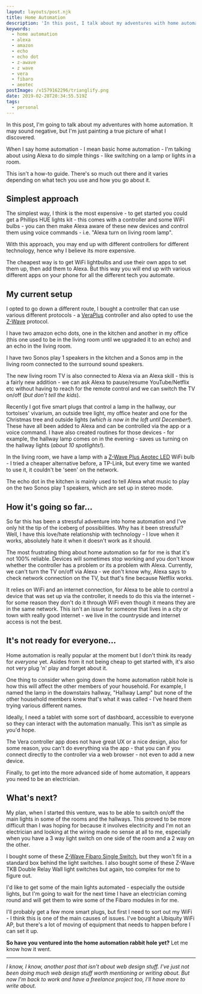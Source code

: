 ```yaml
---
layout: layouts/post.njk
title: Home Automation
description: 'In this post, I talk about my adventures with home automation. Basic stuff as simple as using Alexa to switch on a lamp or lights in a room'
keywords:
  - home automation
  - alexa
  - amazon
  - echo
  - echo dot
  - z-awave
  - z wave
  - vera
  - fibaro
  - aeotec
postImage: /v1579162296/trianglify.png
date: 2019-02-28T20:34:55.519Z
tags:
  - personal
---
```

In this post, I'm going to talk about my adventures with home automation. It may sound negative, but I'm just painting a true picture of what I discovered.

When I say home automation - I mean basic home automation - I'm talking about using Alexa to do simple things - like switching on a lamp or lights in a room.

This isn't a how-to guide. There's so much out there and it varies depending on what tech you use and how you go about it.

## Simplest approach
The simplest way, I think is the most expensive - to get started you could get a Phillips HUE lights kit - this comes with a controller and some WiFi bulbs - you can then make Alexa aware of these new devices and control them using voice commands - i.e. "Alexa turn on living room lamp".

With this approach, you may end up with different controllers for different technology, hence why I believe its more expensive.

The cheapest way is to get WiFi lightbulbs and use their own apps to set them up, then add them to Alexa. But this way you will end up with various different apps on your phone for all the different tech you automate.

## My current setup
I opted to go down a different route, I bought a controller that can use various different protocols - a [VeraPlus](https://shop.ezlo.com/ "Vera") controller and also opted to use the [Z-Wave](https://en.wikipedia.org/wiki/Z-Wave "Read about Z-Wave protocol") protocol.

I have two amazon echo dots, one in the kitchen and another in my office (this one used to be in the living room until we upgraded it to an echo) and an echo in the living room.

I have two Sonos play 1 speakers in the kitchen and a Sonos amp in the living room connected to the surround sound speakers.

The new living room TV is also connected to Alexa via an Alexa skill - this is a fairly new addition - we can ask Alexa to pause/resume YouTube/Netflix etc without having to reach for the remote control and we can switch the TV on/off (_but don't tell the kids_).

Recently I got five smart plugs that control a lamp in the hallway, our tortoises' vivarium, an outside tree light, my office heater and one for the Christmas tree and outside lights (_which is now in the loft until December!_). These have all been added to Alexa and can be controlled via the app or a voice command. I have also created routines for those devices - for example, the hallway lamp comes on in the evening - saves us turning on the hallway lights (_about 10 spotlights!_).

In the living room, we have a lamp with a [ Z-Wave Plus Aeotec LED](https://www.vesternet.com/collections/brands-aeotec " Z-Wave Plus Aeotec LED") WiFi bulb - I tried a cheaper alternative before, a TP-Link, but every time we wanted to use it, it couldn't be 'seen' on the network.

The echo dot in the kitchen is mainly used to tell Alexa what music to play on the two Sonos play 1 speakers, which are set up in stereo mode.

## How it's going so far...
So far this has been a stressful adventure into home automation and I've only hit the tip of the iceberg of possibilities. Why has it been stressful? Well, I have this love/hate relationship with technology - I love when it works, absolutely hate it when it doesn't work as it should.

The most frustrating thing about home automation so far for me is that it's not 100% reliable. Devices will sometimes stop working and you don't know whether the controller has a problem or its a problem with Alexa. Currently, we can't turn the TV on/off via Alexa - we don't know why, Alexa says to check network connection on the TV, but that's fine because Netflix works.

It relies on WiFi and an internet connection, for Alexa to be able to control a device that was set up via the controller, it needs to do this via the internet - for some reason they don't do it through WiFi even though it means they are in the same network. This isn't an issue for someone that lives in a city or town with really good internet - we live in the countryside and internet access is not the best.

## It's not ready for everyone...
Home automation is really popular at the moment but I don't think its ready for _everyone_ yet. Asides from it not being cheap to get started with, it's also not very plug 'n' play and forget about it.

One thing to consider when going down the home automation rabbit hole is how this will affect the other members of your household. For example, I named the lamp in the downstairs hallway, "Hallway Lamp" but none of the other household members knew that's what it was called - I've heard them trying various different names.

Ideally, I need a tablet with some sort of dashboard, accessible to everyone so they can interact with the automation manually. This isn't as simple as you'd hope.

The Vera controller app does not have great UX or a nice design, also for some reason, you can't do everything via the app - that you can if you connect directly to the controller via a web browser - not even to add a new device.

Finally, to get into the more advanced side of home automation, it appears you need to be an electrician.

## What's next?
My plan, when I started this venture, was to be able to switch on/off the main lights in some of the rooms and the hallways. This proved to be more difficult than I was hoping for because it involves electricity and I'm not an electrician and looking at the wiring made no sense at all to me, especially when you have a 3 way light switch on one side of the room and a 2 way on the other.

I bought some of these [Z-Wave Fibaro Single Switch](https://www.vesternet.com/products/z-wave-fibaro-single-switch-2-gen5 "Z-Wave Fibaro Single Switch"), but they won't fit in a standard box behind the light switches. I also bought some of these Z-Wave TKB Double Relay Wall light switches but again, too complex for me to figure out.

I'd like to get some of the main lights automated - especially the outside lights, but I'm going to wait for the next time I have an electrician coming round and will get them to wire some of the Fibaro modules in for me.

I'll probably get a few more smart plugs, but first I need to sort out my WiFi - I think this is one of the main causes of issues. I've bought a Ubiquity WiFi AP, but there's a lot of moving of equipment that needs to happen before I can set it up.

**So have you ventured into the home automation rabbit hole yet?** Let me know how it went.
___
_I know, I know, another post that isn't about web design stuff. I've just not been doing much web design stuff worth mentioning or writing about. But now I'm back to work and have a freelance project too, I'll have more to write about._
